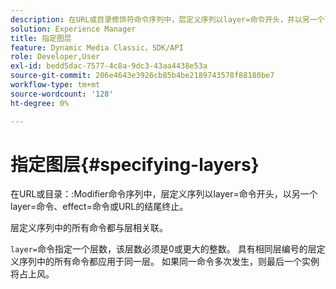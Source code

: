 ```yaml
---
description: 在URL或目录修饰符命令序列中，层定义序列以layer=命令开头，并以另一个layer=命令、effect=命令或URL结尾终止。
solution: Experience Manager
title: 指定图层
feature: Dynamic Media Classic，SDK/API
role: Developer,User
exl-id: bedd5dac-7577-4c8a-9dc3-43aa4438e53a
source-git-commit: 206e4643e3926cb85b4be2189743578f88180be7
workflow-type: tm+mt
source-wordcount: '128'
ht-degree: 0%

---
```


# 指定图层{#specifying-layers}

在URL或目录：:Modifier命令序列中，层定义序列以layer=命令开头，以另一个layer=命令、effect=命令或URL的结尾终止。

层定义序列中的所有命令都与层相关联。

`layer=`命令指定一个层数，该层数必须是0或更大的整数。 具有相同层编号的层定义序列中的所有命令都应用于同一层。 如果同一命令多次发生，则最后一个实例将占上风。

